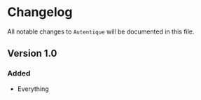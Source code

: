 # Changelog

All notable changes to `Autentique` will be documented in this file.

## Version 1.0

### Added
- Everything
